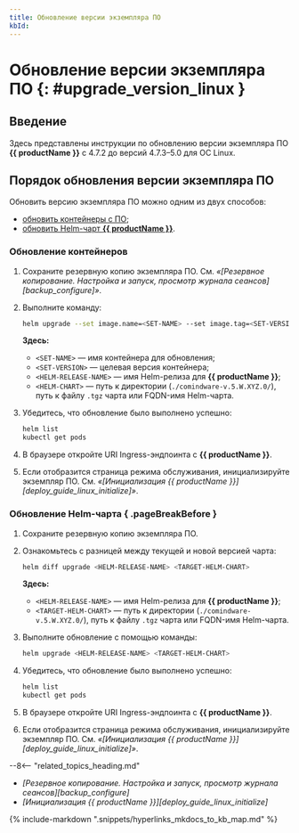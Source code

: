 ```yaml
---
title: Обновление версии экземпляра ПО
kbId: 
---
```


# Обновление версии экземпляра ПО {: #upgrade_version_linux }

## Введение

Здесь представлены инструкции по обновлению версии экземпляра ПО **{{ productName }}** с 4.7.2 до версий 4.7.3–5.0 для ОС Linux.

## Порядок обновления версии экземпляра ПО

Обновить версию экземпляра ПО можно одним из двух способов:

- [обновить контейнеры с ПО](#обновление-контейнеров);
- [обновить Helm-чарт **{{ productName }}**](#обновление-helm-чарта).

### Обновление контейнеров

1. Сохраните резервную копию экземпляра ПО. См. _«[Резервное копирование. Настройка и запуск, просмотр журнала сеансов][backup_configure]»_.
2. Выполните команду:

    ``` sh
    helm upgrade --set image.name=<SET-NAME> --set image.tag=<SET-VERSION> <HELM-RELEASE-NAME> <HELM-CHART>
    ```

    **Здесь:**

    - `<SET-NAME>` — имя контейнера для обновления;
    - `<SET-VERSION>` — целевая версия контейнера;
    - `<HELM-RELEASE-NAME>` — имя Helm-релиза для **{{ productName }}**;
    - `<HELM-CHART>` — путь к директории (`./comindware-v.5.W.XYZ.0/`), путь к файлу `.tgz` чарта или FQDN-имя Helm-чарта.

3. Убедитесь, что обновление было выполнено успешно:

    ``` sh
    helm list
    kubectl get pods
    ```

4. В браузере откройте URI Ingress-эндпоинта с **{{ productName }}**.
5. Если отобразится страница режима обслуживания, инициализируйте экземпляр ПО. См. _«[Инициализация {{ productName }}][deploy_guide_linux_initialize]»_.

### Обновление Helm-чарта { .pageBreakBefore }

1. Сохраните резервную копию экземпляра ПО.
2. Ознакомьтесь с разницей между текущей и новой версией чарта:

    ``` sh
    helm diff upgrade <HELM-RELEASE-NAME> <TARGET-HELM-CHART>
    ```

    **Здесь:**

    - `<HELM-RELEASE-NAME>` — имя Helm-релиза для **{{ productName }}**;
    - `<TARGET-HELM-CHART>` — путь к директории (`./comindware-v.5.W.XYZ.0/`), путь к файлу `.tgz` чарта или FQDN-имя Helm-чарта.

3. Выполните обновление с помощью команды:

    ``` sh
    helm upgrade <HELM-RELEASE-NAME> <TARGET-HELM-CHART>
    ```

4. Убедитесь, что обновление было выполнено успешно:

    ``` sh
    helm list
    kubectl get pods
    ```

5. В браузере откройте URI Ingress-эндпоинта с **{{ productName }}**.
6. Если отобразится страница режима обслуживания, инициализируйте экземпляр ПО. См. _«[Инициализация {{ productName }}][deploy_guide_linux_initialize]»_.

<div class="relatedTopics" markdown="block">

--8<-- "related_topics_heading.md"

- _[Резервное копирование. Настройка и запуск, просмотр журнала сеансов][backup_configure]_
- _[Инициализация {{ productName }}][deploy_guide_linux_initialize]_

</div>

{% include-markdown ".snippets/hyperlinks_mkdocs_to_kb_map.md" %}

